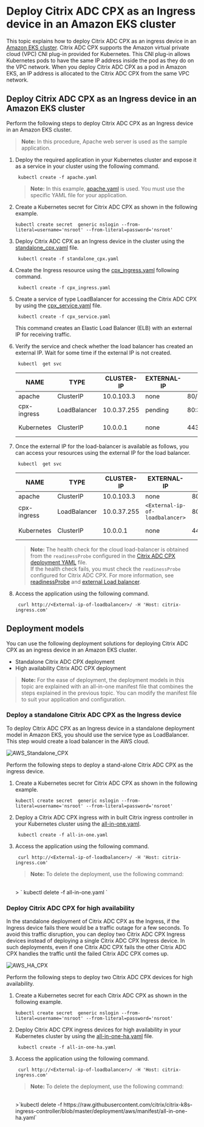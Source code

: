 # Deploy Citrix ADC CPX as an Ingress device in an Amazon EKS cluster

This topic explains how to deploy Citrix ADC CPX as an ingress device in an [Amazon EKS cluster](https://docs.aws.amazon.com/eks/latest/userguide/what-is-eks.html).
Citrix ADC CPX supports the Amazon virtual private cloud (VPC) CNI plug-in provided for Kubernetes. This CNI plug-in allows Kubernetes pods to have the same IP address inside the pod as they do on the VPC network. When you deploy Citrix ADC CPX as a pod in Amazon EKS, an IP address is allocated to the Citrix ADC CPX from the same VPC network.

## Deploy Citrix ADC CPX as an Ingress device in an Amazon EKS cluster

Perform the following steps to deploy Citrix ADC CPX as an Ingress device in an Amazon EKS cluster.

>**Note:** In this procedure, Apache web server is used as the sample application.

1. Deploy the required application in your Kubernetes cluster and expose it as a service in your cluster using the following command.

        kubectl create -f apache.yaml

    >**Note:** In this example, [apache.yaml](https://github.com/citrix/citrix-k8s-ingress-controller/blob/master/deployment/aws/manifest/apache.yaml) is used. You must use the specific YAML file for your application.

1. Create a Kubernetes secret for Citrix ADC CPX as shown in the following example.
     
       kubectl create secret  generic nslogin --from-literal=username='nsroot' --from-literal=password='nsroot' 

2. Deploy Citrix ADC CPX as an Ingress device in the cluster using the [standalone_cpx.yaml](https://github.com/citrix/citrix-k8s-ingress-controller/blob/master/deployment/aws/manifest/standalone_cpx.yaml) file.

        kubectl create -f standalone_cpx.yaml


2. Create the Ingress resource using the [cpx_ingress.yaml](https://raw.githubusercontent.com/citrix/citrix-k8s-ingress-controller//blob/master/deployment/aws/manifest/cpx_ingress.yaml) following command.

        kubectl create -f cpx_ingress.yaml

3. Create a service of type LoadBalancer for accessing the Citrix ADC CPX by using the [cpx_service.yaml](https://github.com/citrix/citrix-k8s-ingress-controller/blob/master/deployment/aws/manifest/cpx_service.yaml) file.

        kubectl create -f cpx_service.yaml

    This command creates an Elastic Load Balancer (ELB) with an external IP for receiving traffic.

4. Verify the service and check whether the load balancer has created an external IP. Wait for some time if the external IP is not created.

        kubectl  get svc

    | NAME        | TYPE         | CLUSTER-IP  | EXTERNAL-IP | PORT(S)                    | AGE |
    | ----------- | ------------ | ----------- | ----------- | -------------------------- | --- |
    | apache      | ClusterIP    | 10.0.103.3  | none        | 80/TCP                     | 2 m  |
    | cpx-ingress | LoadBalancer | 10.0.37.255 | pending     | 80:32258/TCP,443:32084/TCP | 2 m  |
    | Kubernetes  | ClusterIP    | 10.0.0.1    | none        | 443/TCP                    | 22 h |

5. Once the external IP for the load-balancer is available as follows, you can access your resources using the external IP for the load balancer.

        kubectl  get svc

    | NAME        | TYPE         | CLUSTER-IP  | EXTERNAL-IP | PORT(S)                    | AGE |
    | ----------- | ------------ | ----------- | ----------- | -------------------------- | --- |
    | apache      | ClusterIP    | 10.0.103.3  | none        | 80/TCP                     | 3 m  |
    | cpx-ingress | LoadBalancer | 10.0.37.255 | `<External-ip-of-loadbalancer>`| 80:32258/TCP,443:32084/TCP | 2 m  |
    | Kubernetes  | ClusterIP    | 10.0.0.1    | none        | 443/TCP                    | 22 h |

    >**Note:**  The health check for the cloud load-balancer is obtained from the `readinessProbe` configured in the [Citrix ADC CPX deployment YAML](https://github.com/citrix/citrix-k8s-ingress-controller/blob/master/deployment/aws/manifest/cpx_service.yaml) file.</br>
    If the health check fails, you must check the `readinessProbe` configured for Citrix ADC CPX. For more information, see [readinessProbe](https://kubernetes.io/docs/tasks/configure-pod-container/configure-liveness-readiness-probes/#define-readiness-probes) and [external Load balancer](https://kubernetes.io/docs/tasks/access-application-cluster/create-external-load-balancer/).




6. Access the application using the following command.

        curl http://<External-ip-of-loadbalancer>/ -H 'Host: citrix-ingress.com'

## Deployment models

You can use the following deployment solutions for deploying Citrix ADC CPX as an ingress device in an Amazon EKS cluster.

-  Standalone Citrix ADC CPX deployment
-  High availability Citrix ADC CPX deployment


>**Note:**
>For the ease of deployment, the deployment models in this topic are explained with an all-in-one manifest file that combines the steps explained in the previous topic. You can modify the manifest file to suit your application and configuration.

### Deploy a standalone Citrix ADC CPX as the Ingress device

To deploy Citrix ADC CPX as an Ingress device in a standalone deployment model in Amazon EKS, you should use the service type as LoadBalancer. This step would create a load balancer in the AWS cloud.

![AWS_Standalone_CPX](AWS_standalone_cpx.png)

Perform the following steps to deploy a stand-alone Citrix ADC CPX as the ingress device.

1. Create a Kubernetes secret for Citrix ADC CPX as shown in the following example.
     
       kubectl create secret  generic nslogin --from-literal=username='nsroot' --from-literal=password='nsroot' 

2. Deploy a Citrix ADC CPX ingress with in built Citrix ingress controller in your Kubernetes cluster using the [all-in-one.yaml](https://github.com/citrix/citrix-k8s-ingress-controller/blob/master/deployment/aws/manifest/all-in-one.yaml).

        kubectl create -f all-in-one.yaml

3. Access the application using the following command.

        curl http://<External-ip-of-loadbalancer>/ -H 'Host: citrix-ingress.com'

    >**Note:**
    >To delete the deployment, use the following command:
    </br>
    > ` kubectl delete -f all-in-one.yaml `

### Deploy Citrix ADC CPX for high availability

In the standalone deployment of Citrix ADC CPX as the Ingress, if the Ingress device fails there would be a traffic outage for a few seconds. To avoid this traffic disruption, you can deploy two Citrix ADC CPX Ingress devices instead of deploying a single Citrix ADC CPX Ingress device. In such deployments, even if one Citrix ADC CPX fails the other Citrix ADC CPX handles the traffic until the failed Citrix ADC CPX comes up.

![AWS_HA_CPX](AWS_HA_CPX.png)

Perform the following steps to deploy two Citrix ADC CPX devices for high availability.

1. Create a Kubernetes secret for each Citrix ADC CPX as shown in the following example.
     
       kubectl create secret  generic nslogin --from-literal=username='nsroot' --from-literal=password='nsroot' 

1. Deploy Citrix ADC CPX ingress devices for high availability in your Kubernetes cluster by using the [all-in-one-ha.yaml](https://github.com/citrix/citrix-k8s-ingress-controller/blob/master/deployment/aws/manifest/all-in-one-ha.yaml) file.

        kubectl create -f all-in-one-ha.yaml

2. Access the application using the following command.

        curl http://<External-ip-of-loadbalancer>/ -H 'Host: citrix-ingress.com'

    >**Note:**
    >To delete the deployment, use the following command:
    </br>
    >`kubectl delete -f https://raw.githubusercontent.com/citrix/citrix-k8s-ingress-controller/blob/master/deployment/aws/manifest/all-in-one-ha.yaml`


